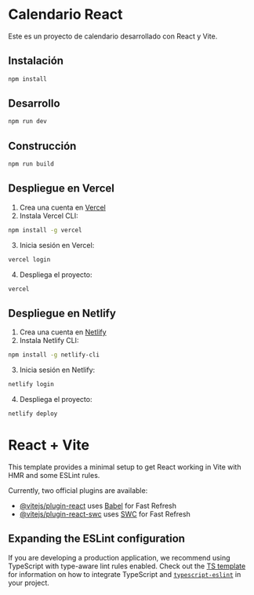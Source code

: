 # Calendario React

Este es un proyecto de calendario desarrollado con React y Vite.

## Instalación

```bash
npm install
```

## Desarrollo

```bash
npm run dev
```

## Construcción

```bash
npm run build
```

## Despliegue en Vercel

1. Crea una cuenta en [Vercel](https://vercel.com)
2. Instala Vercel CLI:
```bash
npm install -g vercel
```
3. Inicia sesión en Vercel:
```bash
vercel login
```
4. Despliega el proyecto:
```bash
vercel
```

## Despliegue en Netlify

1. Crea una cuenta en [Netlify](https://netlify.com)
2. Instala Netlify CLI:
```bash
npm install -g netlify-cli
```
3. Inicia sesión en Netlify:
```bash
netlify login
```
4. Despliega el proyecto:
```bash
netlify deploy
```

# React + Vite

This template provides a minimal setup to get React working in Vite with HMR and some ESLint rules.

Currently, two official plugins are available:

- [@vitejs/plugin-react](https://github.com/vitejs/vite-plugin-react/blob/main/packages/plugin-react) uses [Babel](https://babeljs.io/) for Fast Refresh
- [@vitejs/plugin-react-swc](https://github.com/vitejs/vite-plugin-react/blob/main/packages/plugin-react-swc) uses [SWC](https://swc.rs/) for Fast Refresh

## Expanding the ESLint configuration

If you are developing a production application, we recommend using TypeScript with type-aware lint rules enabled. Check out the [TS template](https://github.com/vitejs/vite/tree/main/packages/create-vite/template-react-ts) for information on how to integrate TypeScript and [`typescript-eslint`](https://typescript-eslint.io) in your project.
